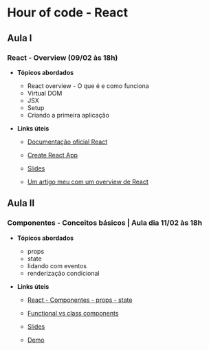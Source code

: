   # Hour of code - React

## Aula I
### React - Overview (09/02 às 18h)
- **Tópicos abordados**
    - React overview - O que é e como funciona
    - Virtual DOM
    - JSX
    - Setup
    - Criando a primeira aplicação

- **Links úteis**
    - [Documentação oficial React](https://reactjs.org/)  
        
    - [Create React App](https://create-react-app.dev/docs/getting-started/) 
    
    - [Slides](https://docs.google.com/presentation/d/1j2djR0lMA_QsbnhNYxBSfi80TwkfCjiNBSE4yfrXmyI/edit?usp=sharing) 
    
    - [Um artigo meu com um overview de React](https://ramonprata.medium.com/react-por-que-consider%C3%A1-lo-no-seu-projeto-e97105cf7234) 
    

## Aula II
### Componentes - Conceitos básicos | Aula dia  11/02 às 18h
- **Tópicos abordados**
    - props
    - state
    - lidando com eventos
    - renderização condicional

- **Links úteis**
    - [React - Componentes - props - state](https://www.taniarascia.com/getting-started-with-react/)
       
    - [Functional vs class components](https://reactjs.org/docs/components-and-props.html#function-and-class-components) 
        
    - [Slides](https://docs.google.com/presentation/d/1j2djR0lMA_QsbnhNYxBSfi80TwkfCjiNBSE4yfrXmyI/edit?usp=sharing)
        
    - [Demo](https://github.com/ramonprata/hour-of-code-edicao-III/tree/aula-II-components)